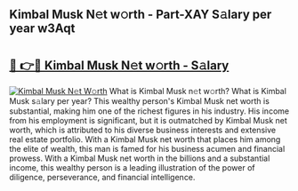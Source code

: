 ## Kimbal Musk N𝚎t w𝚘rth - Part-XAY S𝚊lary per year w3Aqt

# <h2><a href="http://gc1ksac.nevu.top/?p=Kimbal+Musk">🔗 👉🔴 Kimbal Musk N𝚎t w𝚘rth - S𝚊lary</a></h2>

[![Kimbal Musk N𝚎t W𝚘rth](https://i.imgur.com/Oavwk0R.jpeg)](http://gc1ksac.nevu.top/?p=Kimbal+Musk)
What is Kimbal Musk n𝚎t w𝚘rth? What is Kimbal Musk s𝚊lary per year?
This wealthy person's Kimbal Musk net worth is substantial, making him one of the richest figures in his industry. His income from his employment is significant, but it is outmatched by Kimbal Musk net worth, which is attributed to his diverse business interests and extensive real estate portfolio. With a Kimbal Musk net worth that places him among the elite of wealth, this man is famed for his business acumen and financial prowess. With a Kimbal Musk net worth in the billions and a substantial income, this wealthy person is a leading illustration of the power of diligence, perseverance, and financial intelligence.
